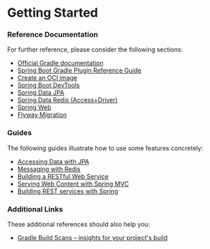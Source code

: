 # Getting Started

### Reference Documentation

For further reference, please consider the following sections:

* [Official Gradle documentation](https://docs.gradle.org)
* [Spring Boot Gradle Plugin Reference Guide](https://docs.spring.io/spring-boot/docs/3.0.0-M2/gradle-plugin/reference/html/)
* [Create an OCI image](https://docs.spring.io/spring-boot/docs/3.0.0-M2/gradle-plugin/reference/html/#build-image)
* [Spring Boot DevTools](https://docs.spring.io/spring-boot/docs/3.0.0-M2/reference/htmlsingle/#using-boot-devtools)
* [Spring Data JPA](https://docs.spring.io/spring-boot/docs/3.0.0-M2/reference/htmlsingle/#boot-features-jpa-and-spring-data)
* [Spring Data Redis (Access+Driver)](https://docs.spring.io/spring-boot/docs/3.0.0-M2/reference/htmlsingle/#boot-features-redis)
* [Spring Web](https://docs.spring.io/spring-boot/docs/3.0.0-M2/reference/htmlsingle/#boot-features-developing-web-applications)
* [Flyway Migration](https://docs.spring.io/spring-boot/docs/3.0.0-M2/reference/htmlsingle/#howto-execute-flyway-database-migrations-on-startup)

### Guides

The following guides illustrate how to use some features concretely:

* [Accessing Data with JPA](https://spring.io/guides/gs/accessing-data-jpa/)
* [Messaging with Redis](https://spring.io/guides/gs/messaging-redis/)
* [Building a RESTful Web Service](https://spring.io/guides/gs/rest-service/)
* [Serving Web Content with Spring MVC](https://spring.io/guides/gs/serving-web-content/)
* [Building REST services with Spring](https://spring.io/guides/tutorials/bookmarks/)

### Additional Links

These additional references should also help you:

* [Gradle Build Scans – insights for your project's build](https://scans.gradle.com#gradle)

